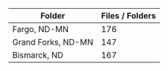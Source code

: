 | Folder             |   Files / Folders |
|--------------------|-------------------|
| Fargo, ND-MN       |               176 |
| Grand Forks, ND-MN |               147 |
| Bismarck, ND       |               167 |